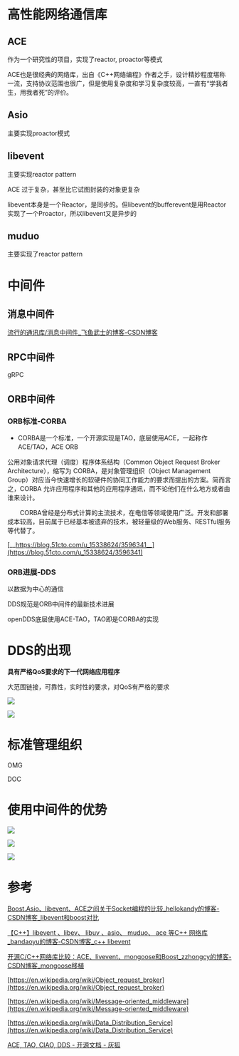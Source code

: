 # 高性能网络通信库

## ACE

作为一个研究性的项目，实现了reactor, proactor等模式

ACE也是很经典的网络库，出自《C++网络编程》作者之手，设计精妙程度堪称一流，支持协议范围也很广，但是使用复杂度和学习复杂度较高，一直有“学我者生，用我者死”的评价。

## Asio

主要实现proactor模式

## libevent

主要实现reactor pattern

ACE 过于复杂，甚至比它试图封装的对象更复杂

libevent本身是一个Reactor，是同步的。但libevent的bufferevent是用Reactor实现了一个Proactor，所以libevent又是异步的

## muduo

主要实现了reactor pattern

# 中间件

## 消息中间件

[流行的通讯库/消息中间件_飞鱼武士的博客-CSDN博客](https://blog.csdn.net/xcwll_sina/article/details/45912923)

## RPC中间件

gRPC

## ORB中间件

### ORB标准-CORBA

- CORBA是一个标准，一个开源实现是TAO，底层使用ACE，一起称作ACE/TAO，ACE ORB

公用对象请求代理（调度）程序体系结构（Common Object Request Broker Architecture），缩写为 CORBA，是对象管理组织（Object Management Group）对应当今快速增长的软硬件的协同工作能力的要求而提出的方案。简而言之，CORBA 允许应用程序和其他的应用程序通讯，而不论他们在什么地方或者由谁来设计。　　

　　CORBA曾经是分布式计算的主流技术，在电信等领域使用广泛。开发和部署成本较高，目前属于已经基本被遗弃的技术，被轻量级的Web服务、RESTful服务等代替了。

[__https://blog.51cto.com/u_15338624/3596341__](https://blog.51cto.com/u_15338624/3596341)

### ORB进展-DDS

以数据为中心的通信

DDS规范是ORB中间件的最新技术进展

openDDS底层使用ACE-TAO，TAO即是CORBA的实现

# DDS的出现

__具有严格QoS要求的下一代网络应用程序__

大范围链接，可靠性，实时性的要求，对QoS有严格的要求

![](https://tcs.teambition.net/storage/312h3182e9c5263082f264d9ab0796b99ea5?Signature=eyJhbGciOiJIUzI1NiIsInR5cCI6IkpXVCJ9.eyJBcHBJRCI6IjU5Mzc3MGZmODM5NjMyMDAyZTAzNThmMSIsIl9hcHBJZCI6IjU5Mzc3MGZmODM5NjMyMDAyZTAzNThmMSIsIl9vcmdhbml6YXRpb25JZCI6IiIsImV4cCI6MTY3MTYyMDg2OCwiaWF0IjoxNjcxMDE2MDY4LCJyZXNvdXJjZSI6Ii9zdG9yYWdlLzMxMmgzMTgyZTljNTI2MzA4MmYyNjRkOWFiMDc5NmI5OWVhNSJ9.tfhOfimHC_MlFpAg0bzeV8lq04kqqx011Xz_p7wm0RA&download=image.png "")

![](https://tcs.teambition.net/storage/312hf7a9018fcaedfbd135dbf32062442198?Signature=eyJhbGciOiJIUzI1NiIsInR5cCI6IkpXVCJ9.eyJBcHBJRCI6IjU5Mzc3MGZmODM5NjMyMDAyZTAzNThmMSIsIl9hcHBJZCI6IjU5Mzc3MGZmODM5NjMyMDAyZTAzNThmMSIsIl9vcmdhbml6YXRpb25JZCI6IiIsImV4cCI6MTY3MTYyMDg2OCwiaWF0IjoxNjcxMDE2MDY4LCJyZXNvdXJjZSI6Ii9zdG9yYWdlLzMxMmhmN2E5MDE4ZmNhZWRmYmQxMzVkYmYzMjA2MjQ0MjE5OCJ9.lFv3ljsB8wBFNE-FPPxCDRAdMyvag3uTDkLYvTw4TP4&download=image.png "")

# 标准管理组织

OMG

DOC

# 使用中间件的优势

![](https://tcs.teambition.net/storage/312h441b836fab7e25d3550c60d3f50aa040?Signature=eyJhbGciOiJIUzI1NiIsInR5cCI6IkpXVCJ9.eyJBcHBJRCI6IjU5Mzc3MGZmODM5NjMyMDAyZTAzNThmMSIsIl9hcHBJZCI6IjU5Mzc3MGZmODM5NjMyMDAyZTAzNThmMSIsIl9vcmdhbml6YXRpb25JZCI6IiIsImV4cCI6MTY3MTYyMDg2OCwiaWF0IjoxNjcxMDE2MDY4LCJyZXNvdXJjZSI6Ii9zdG9yYWdlLzMxMmg0NDFiODM2ZmFiN2UyNWQzNTUwYzYwZDNmNTBhYTA0MCJ9.A3mP03IikUl5yiSUZKb7rR-ElUnO_K_XrkP8QTfOxJ8&download=image.png "")

![](https://tcs.teambition.net/storage/312hd742af3d74afe54ff8bcc65ee914e5f1?Signature=eyJhbGciOiJIUzI1NiIsInR5cCI6IkpXVCJ9.eyJBcHBJRCI6IjU5Mzc3MGZmODM5NjMyMDAyZTAzNThmMSIsIl9hcHBJZCI6IjU5Mzc3MGZmODM5NjMyMDAyZTAzNThmMSIsIl9vcmdhbml6YXRpb25JZCI6IiIsImV4cCI6MTY3MTYyMDg2OCwiaWF0IjoxNjcxMDE2MDY4LCJyZXNvdXJjZSI6Ii9zdG9yYWdlLzMxMmhkNzQyYWYzZDc0YWZlNTRmZjhiY2M2NWVlOTE0ZTVmMSJ9.9ZFyEDgQQ16otuhAubxZsmasRJtEhah6TloYfzJR9i0&download=image.png "")

![](https://tcs.teambition.net/storage/312h741f49319b118db45559c2b46bcbbb6e?Signature=eyJhbGciOiJIUzI1NiIsInR5cCI6IkpXVCJ9.eyJBcHBJRCI6IjU5Mzc3MGZmODM5NjMyMDAyZTAzNThmMSIsIl9hcHBJZCI6IjU5Mzc3MGZmODM5NjMyMDAyZTAzNThmMSIsIl9vcmdhbml6YXRpb25JZCI6IiIsImV4cCI6MTY3MTYyMDg2OCwiaWF0IjoxNjcxMDE2MDY4LCJyZXNvdXJjZSI6Ii9zdG9yYWdlLzMxMmg3NDFmNDkzMTliMTE4ZGI0NTU1OWMyYjQ2YmNiYmI2ZSJ9.0H6dm6pgyN8LqTV33MKxV8XDFyXfeHo1XVfCumApVJI&download=image.png "")

# 参考

[Boost.Asio、libevent、ACE之间关于Socket编程的比较_hellokandy的博客-CSDN博客_libevent和boost对比](https://blog.csdn.net/hellokandy/article/details/87871768)

[【C++】libevent 、libev、 libuv 、asio、 muduo、 ace 等C++ 网络库_bandaoyu的博客-CSDN博客_c++ libevent](https://blog.csdn.net/bandaoyu/article/details/105406884?spm=1001.2101.3001.6650.2&utm_medium=distribute.pc_relevant.none-task-blog-2%7Edefault%7ECTRLIST%7ERate-2.pc_relevant_antiscanv2&depth_1-utm_source=distribute.pc_relevant.none-task-blog-2%7Edefault%7ECTRLIST%7ERate-2.pc_relevant_antiscanv2&utm_relevant_index=5)

[开源C/C++网络库比较：ACE、livevent、mongoose和Boost_zzhongcy的博客-CSDN博客_mongoose移植](https://blog.csdn.net/zzhongcy/article/details/85610532?spm=1001.2101.3001.6650.11&utm_medium=distribute.pc_relevant.none-task-blog-2%7Edefault%7ECTRLIST%7ERate-11.pc_relevant_antiscanv2&depth_1-utm_source=distribute.pc_relevant.none-task-blog-2%7Edefault%7ECTRLIST%7ERate-11.pc_relevant_antiscanv2&utm_relevant_index=15)

[https://en.wikipedia.org/wiki/Object_request_broker](https://en.wikipedia.org/wiki/Object_request_broker)

[https://en.wikipedia.org/wiki/Message-oriented_middleware](https://en.wikipedia.org/wiki/Message-oriented_middleware)

[https://en.wikipedia.org/wiki/Data_Distribution_Service](https://en.wikipedia.org/wiki/Data_Distribution_Service)

[ACE, TAO, CIAO, DDS - 开源文档 - 灰狐](https://docs.huihoo.com/ace_tao/index.html)
